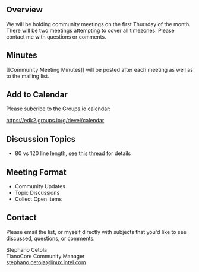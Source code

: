## Overview
We will be holding community meetings on the first Thursday of the month. There will be two meetings attempting to cover all timezones. Please contact me with questions or comments.  

## Minutes
[[Community Meeting Minutes]] will be posted after each meeting as well as to the mailing list.

## Add to Calendar
Please subcribe to the Groups.io calendar:  
  
https://edk2.groups.io/g/devel/calendar


## Discussion Topics
- 80 vs 120 line length, see [this thread](https://lists.01.org/pipermail/edk2-devel/2019-March/037809.html) for details

## Meeting Format
- Community Updates
- Topic Discussions
- Collect Open Items


## Contact
Please email the list, or myself directly with subjects that you'd like to see discussed, questions, or comments.

Stephano Cetola  
TianoCore Community Manager  
stephano.cetola@linux.intel.com    